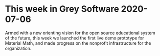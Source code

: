 # This week in Grey Software 2020-07-06

Armed with a new orienting vision for the open source educational system of the future, this week we launched the first live demo prototype for Material Math, and made progress on the nonprofit infrastructure for the organization.

